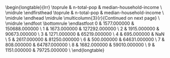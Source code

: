 \begin{longtable}{lrr}
\toprule
 & n-total-pop & median-household-income \\
\midrule
\endfirsthead
\toprule
 & n-total-pop & median-household-income \\
\midrule
\endhead
\midrule
\multicolumn{3}{r}{Continued on next page} \\
\midrule
\endfoot
\bottomrule
\endlastfoot
0 & 1577.000000 & 150688.000000 \\
1 & 1673.000000 & 127292.000000 \\
2 & 1915.000000 & 90673.000000 \\
3 & 1271.000000 & 65219.000000 \\
4 & 695.000000 & NaN \\
5 & 2617.000000 & 81250.000000 \\
6 & 500.000000 & 64631.000000 \\
7 & 808.000000 & 64787.000000 \\
8 & 1682.000000 & 59010.000000 \\
9 & 1151.000000 & 79725.000000 \\
\end{longtable}
